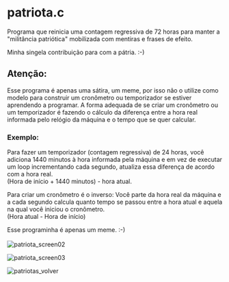 # patriota.c
Programa que reinicia uma contagem regressiva de 72 horas para manter a "militância patriótica" mobilizada com mentiras e frases de efeito.

Minha singela contribuição para com a pátria. :-)

## Atenção:
Esse programa é apenas uma sátira, um meme, por isso não o utilize como modelo para construir um cronômetro ou temporizador se estiver aprendendo a programar. A forma adequada de se criar um cronômetro ou um temporizador é fazendo o cálculo da diferença entre a hora real informada pelo relógio da máquina e o tempo que se quer calcular. 

### Exemplo: 
Para fazer um temporizador (contagem regressiva) de 24 horas, você adiciona 1440 minutos à hora informada pela máquina e em vez de executar um loop incrementando cada segundo, atualiza essa diferença de acordo com a hora real. <br>(Hora de início + 1440 minutos) - hora atual.

Para criar um cronômetro é o inverso: 
Você parte da hora real da máquina e a cada segundo calcula quanto tempo se passou entre a hora atual e aquela na qual você iniciou o cronômetro.<br>(Hora atual - Hora de início)

Esse programinha é apenas um meme. :-)
<br><br>
![patriota_screen02](https://user-images.githubusercontent.com/85464766/205187719-4de34f0a-42cc-4441-ba8a-8081115ccb6a.png)

![patriota_screen03](https://user-images.githubusercontent.com/85464766/205187733-7e706843-25e1-4b10-b986-32cbc8e89ef2.png)

![patriotas_volver](https://user-images.githubusercontent.com/85464766/205186079-51d31a62-9aa4-4d24-a548-82bf23054569.png)
